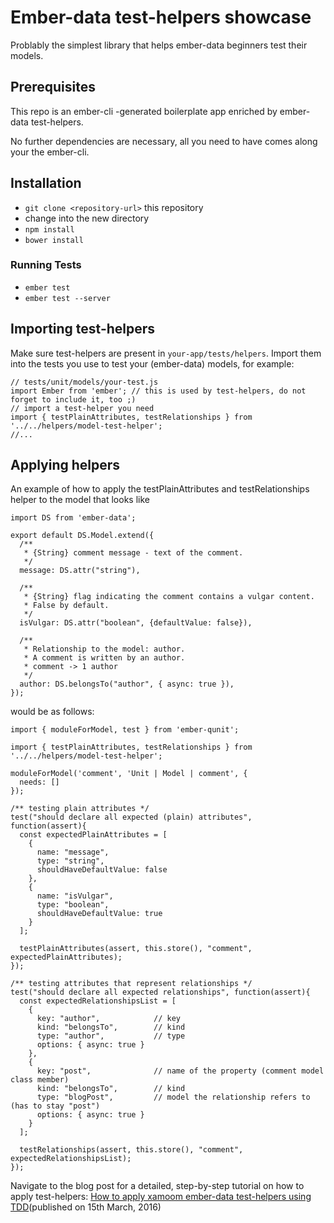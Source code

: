 # Ember-data test-helpers showcase

Problably the simplest library that helps ember-data beginners test their models.  

## Prerequisites

This repo is an ember-cli -generated boilerplate app enriched by ember-data test-helpers.

No further dependencies are necessary, all you need to have comes along your the ember-cli.

## Installation

* `git clone <repository-url>` this repository
* change into the new directory
* `npm install`
* `bower install`

### Running Tests

* `ember test`
* `ember test --server`

## Importing test-helpers
Make sure test-helpers are present in `your-app/tests/helpers`. Import them into the tests you use to test your (ember-data) models, for example:

    // tests/unit/models/your-test.js
    import Ember from 'ember'; // this is used by test-helpers, do not forget to include it, too ;)
    // import a test-helper you need
    import { testPlainAttributes, testRelationships } from '../../helpers/model-test-helper';
    //...

## Applying helpers

An example of how to apply the testPlainAttributes and testRelationships helper to the model that looks like

    import DS from 'ember-data';
    
    export default DS.Model.extend({
      /**
       * {String} comment message - text of the comment.
       */
      message: DS.attr("string"),
    
      /**
       * {String} flag indicating the comment contains a vulgar content.
       * False by default.
       */
      isVulgar: DS.attr("boolean", {defaultValue: false}),
    
      /**
       * Relationship to the model: author.
       * A comment is written by an author.
       * comment -> 1 author
       */
      author: DS.belongsTo("author", { async: true }),
    });

would be as follows:

    import { moduleForModel, test } from 'ember-qunit';
    
    import { testPlainAttributes, testRelationships } from '../../helpers/model-test-helper';
    
    moduleForModel('comment', 'Unit | Model | comment', {
      needs: []
    });
    
    /** testing plain attributes */
    test("should declare all expected (plain) attributes", function(assert){
      const expectedPlainAttributes = [
        {
          name: "message",
          type: "string",
          shouldHaveDefaultValue: false
        },
        {
          name: "isVulgar",
          type: "boolean",
          shouldHaveDefaultValue: true
        }
      ];
    
      testPlainAttributes(assert, this.store(), "comment", expectedPlainAttributes);
    });
    
    /** testing attributes that represent relationships */
    test("should declare all expected relationships", function(assert){
      const expectedRelationshipsList = [
        {
          key: "author",            // key
          kind: "belongsTo",        // kind
          type: "author",           // type
          options: { async: true }
        },
        {
          key: "post",              // name of the property (comment model class member)
          kind: "belongsTo",        // kind
          type: "blogPost",         // model the relationship refers to (has to stay "post")
          options: { async: true }
        }
      ];
    
      testRelationships(assert, this.store(), "comment", expectedRelationshipsList);
    });

Navigate to the blog post for a detailed, step-by-step tutorial on how to apply test-helpers: [How to apply xamoom ember-data test-helpers using TDD](https://xamoom.com/en/2016/03/2-simple-test-helpers-every-Ember-Data-developer-should-know/)(published on 15th March, 2016)
